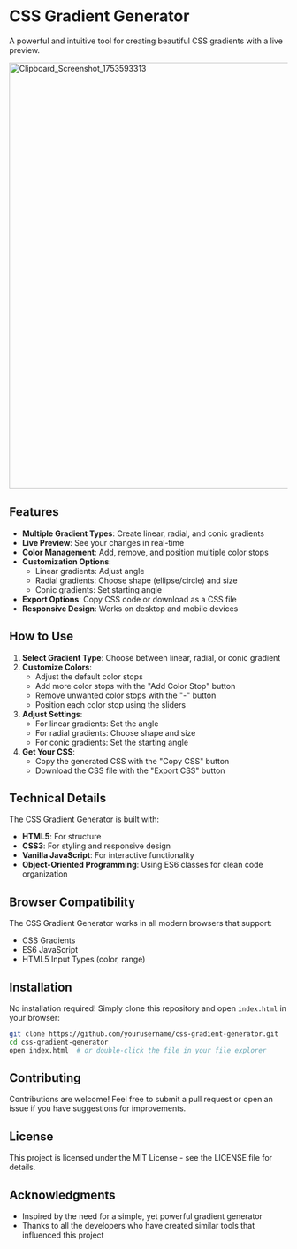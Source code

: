 # CSS Gradient Generator

A powerful and intuitive tool for creating beautiful CSS gradients with a live preview.

<img width="1279" height="771" alt="Clipboard_Screenshot_1753593313" src="https://github.com/user-attachments/assets/b02bd3ad-f75b-48bd-a8ef-1f04f7543184" />


## Features

- **Multiple Gradient Types**: Create linear, radial, and conic gradients
- **Live Preview**: See your changes in real-time
- **Color Management**: Add, remove, and position multiple color stops
- **Customization Options**:
  - Linear gradients: Adjust angle
  - Radial gradients: Choose shape (ellipse/circle) and size
  - Conic gradients: Set starting angle
- **Export Options**: Copy CSS code or download as a CSS file
- **Responsive Design**: Works on desktop and mobile devices

## How to Use

1. **Select Gradient Type**: Choose between linear, radial, or conic gradient
2. **Customize Colors**: 
   - Adjust the default color stops
   - Add more color stops with the "Add Color Stop" button
   - Remove unwanted color stops with the "-" button
   - Position each color stop using the sliders
3. **Adjust Settings**:
   - For linear gradients: Set the angle
   - For radial gradients: Choose shape and size
   - For conic gradients: Set the starting angle
4. **Get Your CSS**:
   - Copy the generated CSS with the "Copy CSS" button
   - Download the CSS file with the "Export CSS" button

## Technical Details

The CSS Gradient Generator is built with:

- **HTML5**: For structure
- **CSS3**: For styling and responsive design
- **Vanilla JavaScript**: For interactive functionality
- **Object-Oriented Programming**: Using ES6 classes for clean code organization

## Browser Compatibility

The CSS Gradient Generator works in all modern browsers that support:

- CSS Gradients
- ES6 JavaScript
- HTML5 Input Types (color, range)

## Installation

No installation required! Simply clone this repository and open `index.html` in your browser:

```bash
git clone https://github.com/yourusername/css-gradient-generator.git
cd css-gradient-generator
open index.html  # or double-click the file in your file explorer
```

## Contributing

Contributions are welcome! Feel free to submit a pull request or open an issue if you have suggestions for improvements.

## License

This project is licensed under the MIT License - see the LICENSE file for details.

## Acknowledgments

- Inspired by the need for a simple, yet powerful gradient generator
- Thanks to all the developers who have created similar tools that influenced this project
